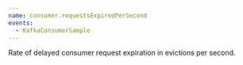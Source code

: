 ```yaml
---
name: consumer.requestsExpiredPerSecond
events:
  - KafkaConsumerSample
---
```


Rate of delayed consumer request expiration in evictions per second.